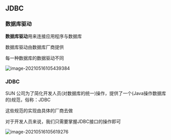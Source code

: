 ## JDBC

### 数据库驱动

**数据库驱动**用来连接应用程序与数据库

数据库驱动由数据库厂商提供

每一种数据库的数据驱动不同

![image-20210516105439384](https://img2020.cnblogs.com/blog/2213660/202105/2213660-20210516105440459-1390475196.png) 

### JDBC

SUN 公司为了简化开发人员(对数据库的统一)操作，提供了一个(Java操作数据库的)规范，俗称：JDBC

这些规范的实现由具体的厂商去做

对于开发人员来说，我们只需要掌握JDBC接口的操作即可

![image-20210516105619276](https://img2020.cnblogs.com/blog/2213660/202105/2213660-20210516105620372-195316542.png) 

